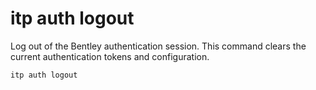 # itp auth logout

Log out of the Bentley authentication session. This command clears the current authentication tokens and configuration.

```bash
itp auth logout
```

